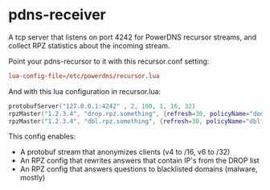 pdns-receiver
=============

A tcp server that listens on port 4242 for PowerDNS recursor streams, and collect RPZ statistics about the incoming stream.

Point your pdns-recursor to it with this recursor.conf setting:

```conf
lua-config-file=/etc/powerdns/recursor.lua
```

And with this lua configuration in recursor.lua:

```lua
protobufServer("127.0.0.1:4242" , 2, 100, 1, 16, 32)
rpzMaster("1.2.3.4", "drop.rpz.something", {refresh=30, policyName="dontrouteorpeer", defpol=Policy.Custom, defconfent="dropinfo.example.com"})
rpzMaster("1.2.3.4", "dbl.rpz.something", {refresh=30, policyName="dbl", defpol=Policy.Custom, defconfent="dblinfo.example.com"})
```

This config enables:

* A protobuf stream that anonymizes clients (v4 to /16, v6 to /32)
* An RPZ config that rewrites answers that contain IP's from the DROP list
* An RPZ config that answers questions to blacklisted domains (malware, mostly)


